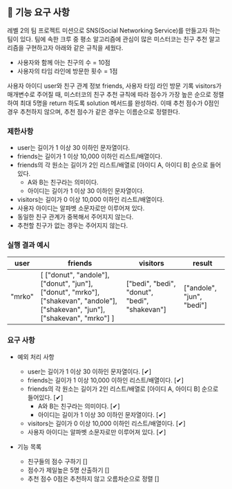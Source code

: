 ## 🚀 기능 요구 사항

레벨 2의 팀 프로젝트 미션으로 SNS(Social Networking Service)를 만들고자 하는 팀이 있다. 팀에 속한 크루 중 평소 알고리즘에 관심이 많은 미스터코는 친구 추천 알고리즘을 구현하고자 아래와 같은 규칙을 세웠다.

- 사용자와 함께 아는 친구의 수 = 10점 
- 사용자의 타임 라인에 방문한 횟수 = 1점

사용자 아이디 user와 친구 관계 정보 friends, 사용자 타임 라인 방문 기록 visitors가 매개변수로 주어질 때, 미스터코의 친구 추천 규칙에 따라 점수가 가장 높은 순으로 정렬하여 최대 5명을 return 하도록 solution 메서드를 완성하라. 이때 추천 점수가 0점인 경우 추천하지 않으며, 추천 점수가 같은 경우는 이름순으로 정렬한다.

### 제한사항

- user는 길이가 1 이상 30 이하인 문자열이다.
- friends는 길이가 1 이상 10,000 이하인 리스트/배열이다.
- friends의 각 원소는 길이가 2인 리스트/배열로 [아이디 A, 아이디 B] 순으로 들어있다.
  - A와 B는 친구라는 의미이다.
  - 아이디는 길이가 1 이상 30 이하인 문자열이다.
- visitors는 길이가 0 이상 10,000 이하인 리스트/배열이다.
- 사용자 아이디는 알파벳 소문자로만 이루어져 있다.
- 동일한 친구 관계가 중복해서 주어지지 않는다.
- 추천할 친구가 없는 경우는 주어지지 않는다.

### 실행 결과 예시

| user | friends | visitors | result |
| --- | --- | --- | --- |
| "mrko" | [ ["donut", "andole"], ["donut", "jun"], ["donut", "mrko"], ["shakevan", "andole"], ["shakevan", "jun"], ["shakevan", "mrko"] ] | ["bedi", "bedi", "donut", "bedi", "shakevan"] | ["andole", "jun", "bedi"] |


### 요구 사항

- 예외 처리 사항
  - user는 길이가 1 이상 30 이하인 문자열이다. [✔]
  - friends는 길이가 1 이상 10,000 이하인 리스트/배열이다. [✔]
  - friends의 각 원소는 길이가 2인 리스트/배열로 [아이디 A, 아이디 B] 순으로 들어있다. [✔]
    - A와 B는 친구라는 의미이다. [✔]
    - 아이디는 길이가 1 이상 30 이하인 문자열이다. [✔]
  - visitors는 길이가 0 이상 10,000 이하인 리스트/배열이다. [✔]
  - 사용자 아이디는 알파벳 소문자로만 이루어져 있다. [✔]

- 기능 목록
  - 친구들의 점수 구하기 []
  - 점수가 제일높은 5명 산출하기 []
  - 추천 점수 0점은 추천하지 않고 오름차순으로 정렬 []